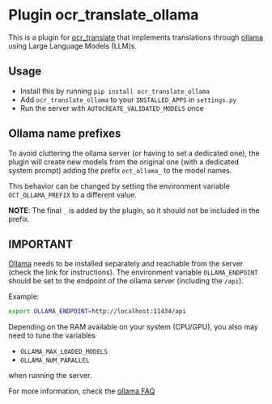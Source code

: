 # Plugin ocr_translate_ollama

This is a plugin for [ocr_translate](https://github.com/Crivella/ocr_translate) that implements translations through [ollama](https://github.com/ollama/ollama) using Large Language Models (LLM)s.

## Usage

- Install this by running `pip install ocr_translate_ollama`
- Add `ocr_translate_ollama` to your `INSTALLED_APPS` in `settings.py`
- Run the server with `AUTOCREATE_VALIDATED_MODELS` once

## Ollama name prefixes

To avoid cluttering the ollama server (or having to set a dedicated one), the plugin will create new models from the original one (with a dedicated system prompt) adding the prefix `oct_ollama_` to the model names.

This behavior can be changed by setting the environment variable `OCT_OLLAMA_PREFIX` to a different value.

**NOTE**: The final `_` is added by the plugin, so it should not be included in the prefix.

## IMPORTANT

[Ollama](https://github.com/ollama/ollama) needs to be installed separately and reachable from the server (check the link for instructions).
The environment variable `OLLAMA_ENDPOINT` should be set to the endpoint of the ollama server (including the `/api`).

Example:

```bash
export OLLAMA_ENDPOINT=http://localhost:11434/api
```

Depending on the RAM available on your system (CPU/GPU), you also may need to tune the variables

- `OLLAMA_MAX_LOADED_MODELS`
- `OLLAMA_NUM_PARALLEL`

when running the server.

For more information, check the [ollama FAQ](https://github.com/ollama/ollama/blob/main/docs/faq.md)
